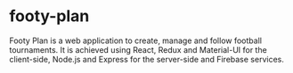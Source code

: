 # footy-plan
Footy Plan is a web application to create, manage and follow football tournaments. It is achieved using React, Redux and Material-UI for the client-side, Node.js and Express for the server-side and Firebase services.
